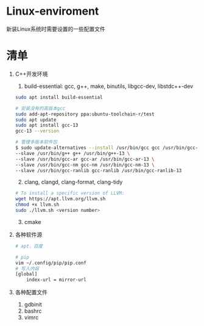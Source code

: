 # Linux-enviroment
新装Linux系统时需要设置的一些配置文件

# 清单
1. C++开发环境
    1. build-essential: gcc, g++, make, binutils, libgcc-dev, libstdc++-dev
    ```bash
    sudo apt install build-essential

    # 安装没有的高版本gcc
    sudo add-apt-repository ppa:ubuntu-toolchain-r/test 
    sudo apt update
    sudo apt install gcc-13
    gcc-13 --version

    # 管理多版本软件包
    $ sudo update-alternatives --install /usr/bin/gcc gcc /usr/bin/gcc-13 90 \
    --slave /usr/bin/g++ g++ /usr/bin/g++-13 \
    --slave /usr/bin/gcc-ar gcc-ar /usr/bin/gcc-ar-13 \
    --slave /usr/bin/gcc-nm gcc-nm /usr/bin/gcc-nm-13 \
    --slave /usr/bin/gcc-ranlib gcc-ranlib /usr/bin/gcc-ranlib-13

    ```
    2. clang, clangd, clang-format, clang-tidy
    ```bash
    # To install a specific version of LLVM:
    wget https://apt.llvm.org/llvm.sh
    chmod +x llvm.sh
    sudo ./llvm.sh <version number>
    ```
    3. cmake

2. 各种软件源
    ```bash
    # apt，百度

    # pip
    vim ~/.config/pip/pip.conf
    # 写入内容
    [global]
        index-url = mirror-url
    ```


3. 各种配置文件
    1. gdbinit
    2. bashrc
    3. vimrc